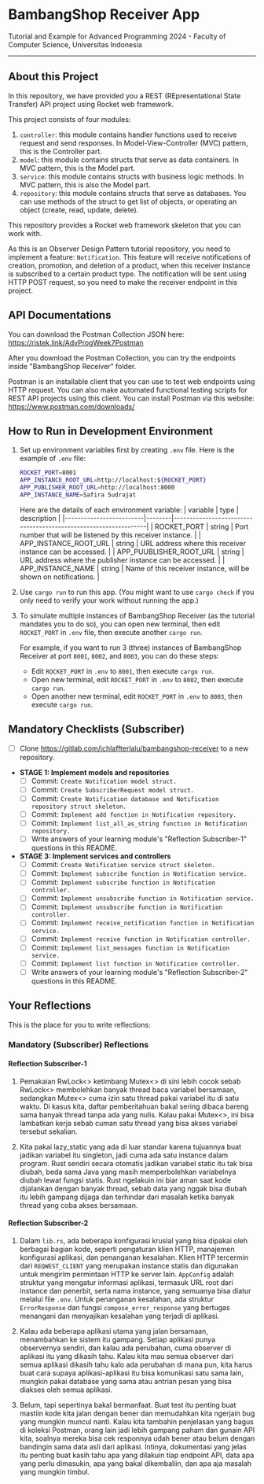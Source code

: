 # BambangShop Receiver App
Tutorial and Example for Advanced Programming 2024 - Faculty of Computer Science, Universitas Indonesia

---

## About this Project
In this repository, we have provided you a REST (REpresentational State Transfer) API project using Rocket web framework.

This project consists of four modules:
1.  `controller`: this module contains handler functions used to receive request and send responses.
    In Model-View-Controller (MVC) pattern, this is the Controller part.
2.  `model`: this module contains structs that serve as data containers.
    In MVC pattern, this is the Model part.
3.  `service`: this module contains structs with business logic methods.
    In MVC pattern, this is also the Model part.
4.  `repository`: this module contains structs that serve as databases.
    You can use methods of the struct to get list of objects, or operating an object (create, read, update, delete).

This repository provides a Rocket web framework skeleton that you can work with.

As this is an Observer Design Pattern tutorial repository, you need to implement a feature: `Notification`.
This feature will receive notifications of creation, promotion, and deletion of a product, when this receiver instance is subscribed to a certain product type.
The notification will be sent using HTTP POST request, so you need to make the receiver endpoint in this project.

## API Documentations

You can download the Postman Collection JSON here: https://ristek.link/AdvProgWeek7Postman

After you download the Postman Collection, you can try the endpoints inside "BambangShop Receiver" folder.

Postman is an installable client that you can use to test web endpoints using HTTP request.
You can also make automated functional testing scripts for REST API projects using this client.
You can install Postman via this website: https://www.postman.com/downloads/

## How to Run in Development Environment
1.  Set up environment variables first by creating `.env` file.
    Here is the example of `.env` file:
    ```bash
    ROCKET_PORT=8001
    APP_INSTANCE_ROOT_URL=http://localhost:${ROCKET_PORT}
    APP_PUBLISHER_ROOT_URL=http://localhost:8000
    APP_INSTANCE_NAME=Safira Sudrajat
    ```
    Here are the details of each environment variable:
    | variable                | type   | description                                                     |
    |-------------------------|--------|-----------------------------------------------------------------|
    | ROCKET_PORT             | string | Port number that will be listened by this receiver instance.    |
    | APP_INSTANCE_ROOT_URL   | string | URL address where this receiver instance can be accessed.       |
    | APP_PUUBLISHER_ROOT_URL | string | URL address where the publisher instance can be accessed.       |
    | APP_INSTANCE_NAME       | string | Name of this receiver instance, will be shown on notifications. |
2.  Use `cargo run` to run this app.
    (You might want to use `cargo check` if you only need to verify your work without running the app.)
3.  To simulate multiple instances of BambangShop Receiver (as the tutorial mandates you to do so),
    you can open new terminal, then edit `ROCKET_PORT` in `.env` file, then execute another `cargo run`.

    For example, if you want to run 3 (three) instances of BambangShop Receiver at port `8001`, `8002`, and `8003`, you can do these steps:
    -   Edit `ROCKET_PORT` in `.env` to `8001`, then execute `cargo run`.
    -   Open new terminal, edit `ROCKET_PORT` in `.env` to `8002`, then execute `cargo run`.
    -   Open another new terminal, edit `ROCKET_PORT` in `.env` to `8003`, then execute `cargo run`.

## Mandatory Checklists (Subscriber)
-   [ ] Clone https://gitlab.com/ichlaffterlalu/bambangshop-receiver to a new repository.
-   **STAGE 1: Implement models and repositories**
    -   [ ] Commit: `Create Notification model struct.`
    -   [ ] Commit: `Create SubscriberRequest model struct.`
    -   [ ] Commit: `Create Notification database and Notification repository struct skeleton.`
    -   [ ] Commit: `Implement add function in Notification repository.`
    -   [ ] Commit: `Implement list_all_as_string function in Notification repository.`
    -   [ ] Write answers of your learning module's "Reflection Subscriber-1" questions in this README.
-   **STAGE 3: Implement services and controllers**
    -   [ ] Commit: `Create Notification service struct skeleton.`
    -   [ ] Commit: `Implement subscribe function in Notification service.`
    -   [ ] Commit: `Implement subscribe function in Notification controller.`
    -   [ ] Commit: `Implement unsubscribe function in Notification service.`
    -   [ ] Commit: `Implement unsubscribe function in Notification controller.`
    -   [ ] Commit: `Implement receive_notification function in Notification service.`
    -   [ ] Commit: `Implement receive function in Notification controller.`
    -   [ ] Commit: `Implement list_messages function in Notification service.`
    -   [ ] Commit: `Implement list function in Notification controller.`
    -   [ ] Write answers of your learning module's "Reflection Subscriber-2" questions in this README.

## Your Reflections
This is the place for you to write reflections:

### Mandatory (Subscriber) Reflections

#### Reflection Subscriber-1
1. Pemakaian RwLock<> ketimbang Mutex<> di sini lebih cocok sebab RwLock<> membolehkan banyak thread baca variabel bersamaan, sedangkan Mutex<> cuma izin satu thread pakai variabel itu di satu waktu. Di kasus kita, daftar pemberitahuan bakal sering dibaca bareng sama banyak thread tanpa ada yang nulis. Kalau pakai Mutex<>, ini bisa lambatkan kerja sebab cuman satu thread yang bisa akses variabel tersebut sekalian.

2. Kita pakai lazy_static yang ada di luar standar karena tujuannya buat jadikan variabel itu singleton, jadi cuma ada satu instance dalam program. Rust sendiri secara otomatis jadikan variabel static itu tak bisa diubah, beda sama Java yang masih memperbolehkan variabelnya diubah lewat fungsi statis. Rust ngelakuin ini biar aman saat kode dijalankan dengan banyak thread, sebab data yang nggak bisa diubah itu lebih gampang dijaga dan terhindar dari masalah ketika banyak thread yang coba akses bersamaan.

#### Reflection Subscriber-2
1. Dalam `lib.rs`, ada beberapa konfigurasi krusial yang bisa dipakai oleh berbagai bagian kode, seperti pengaturan klien HTTP, manajemen konfigurasi aplikasi, dan penanganan kesalahan. Klien HTTP tercermin dari `REQWEST_CLIENT` yang merupakan instance statis dan digunakan untuk mengirim permintaan HTTP ke server lain. `AppConfig` adalah struktur yang mengatur informasi aplikasi, termasuk URL root dari instance dan penerbit, serta nama instance, yang semuanya bisa diatur melalui file `.env`. Untuk penanganan kesalahan, ada struktur `ErrorResponse` dan fungsi `compose_error_response` yang bertugas menangani dan menyajikan kesalahan yang terjadi di aplikasi.

2. Kalau ada beberapa aplikasi utama yang jalan bersamaan, menambahkan ke sistem itu gampang. Setiap aplikasi punya observernya sendiri, dan kalau ada perubahan, cuma observer di aplikasi itu yang dikasih tahu. Kalau kita mau semua observer dari semua aplikasi dikasih tahu kalo ada perubahan di mana pun, kita harus buat cara supaya aplikasi-aplikasi itu bisa komunikasi satu sama lain, mungkin pakai database yang sama atau antrian pesan yang bisa diakses oleh semua aplikasi.

3. Belum, tapi sepertinya bakal bermanfaat. Buat test itu penting buat mastiin kode kita jalan dengan bener dan memudahkan kita ngerjain bug yang mungkin muncul nanti. Kalau kita tambahin penjelasan yang bagus di koleksi Postman, orang lain jadi lebih gampang paham dan gunain API kita, soalnya mereka bisa cek responnya udah bener atau belum dengan bandingin sama data asli dari aplikasi. Intinya, dokumentasi yang jelas itu penting buat kasih tahu apa yang dilakuin tiap endpoint API, data apa yang perlu dimasukin, apa yang bakal dikembaliin, dan apa aja masalah yang mungkin timbul.